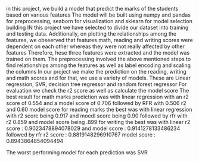 in this project, we build a model that predict the marks of the students based on various features
The model will be built using numpy and pandas for preprocessing, seaborn for visualization and sklearn for model selection building
IN this project we have selected to divide our dataset into training and testing data.
Additionally, on plotting the relationships among the features, we obseerved that features math, reading and writing scores were dependent on each other whereas they were not really affected by other features
Therefore, hese three features were extracted and the model was trained on them.
The preprocessing involved the above mentioned steps to find relationships among the features as well as label encoding and scaling the columns
In our project we make the prediction on the reading, writing and math scores and for that, we use a variety of models. These are Linear regression, SVR, decision tree regressor and random forest regressor
For evaluation we check the r2 score as well as calculate the model score
The best result for math marks prediction was with linear regression with an r2 score of 0.554 and a model score of 0.706 followed by RFR with 0.506 r2 and 0.60 model score
for reading marks the best was with linear regression with r2 score being 0.917 and moedl score being 0.90 followed by rfr with r2 0.859 and model score being .899
for writing the best was with linear r2 score :  0.9023478894078029 and model score :  0.9141278133486234 followed by rfr r2 score :  0.8819148296910767 model score :  0.8943864854094494

The worst performing model for each prediction was SVR
